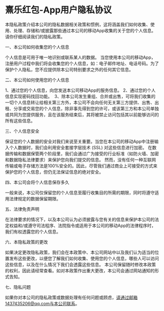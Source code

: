 # 熹乐红包-App用户隐私协议

本隐私政策介绍本公司的隐私数据相关政策和惯例，这将涵盖我们如何收集、使用、处理、存储和/或披露那些通过本公司的移动App收集的关于您的个人信息。请你仔细阅读我们的隐私政策。

一、本公司如何收集您的个人信息

个人信息是可用于唯一地识别或联系某人的数据。 当您使用本公司的移动App，注册用户过程中我们将会收集您的个人信息，如：电子邮件地址、电话号码。为了保护个人隐私，您不应提供除本公司特别要求之外的任何其它信息。

二、本公司如何使用您的个人信息

1、通过您的个人信息，向您发送本公司移动App的服务信息。
2、通过您的个人信息实现密码找回功能。 
3、除本公司发生重组、合并或出售，可将我们收集的一切个人信息转让给相关第三方外，本公司不会向任何无关第三方提供、出售、出租、分享或交易您的个人信息，除非事先得到您的许可，或该第三方和本公司单独或共同为您提供服务，且在该服务结束后，其将被禁止访问包括其以前能够访问的所有这些信息。

三、个人信息安全

保证您的个人数据的安全对我们来说至关重要。当您在本公司的移动App中注册输入个人数据时，我们会利用安全套接字层技术 (SSL) 对这些信息进行加密。 在数据传输和数据保管两个阶段里，我们会通过广为接受的行业标准（如防火墙、加密和数据隐私法律要求）来保护您向我们提交的信息。 然而，没有任何一种互联网传输或电子存储方法是100%安全的。因此，尽管我们通过商业上可接受的方式来保护您的个人信息，但仍无法保证信息的绝对安全。

四、本公司会将个人信息保存多久

一般来说，本公司仅保留您的个人信息至履行收集目的所需的期限，同时将遵守适用法律规定的数据保留期限。

五、法律免责声明

在法律要求的情况下，以及本公司认为必须披露与您有关的信息来保护本公司的法定权益和/或遵守司法程序、法院指令或适用于本公司的移动App的法律程序时，我们有权透露您的个人信息。

六、本隐私政策的更改

如果决定更改隐私政策，我们会在本政策中、本公司网站中以及我们认为适当的位置发布这些更改，以便您了解我们如何收集、使用您的个人信息，哪些人可以访问这些信息，以及在什么情况下我们会透露这些信息。 本公司保留随时修改本政策的权利，因此请经常查看。如对本政策作出重大更改，本公司会通过网站通知的形式告知。

七、隐私问题

如果你对本公司的隐私政策或数据处理有任何问题或顾虑，请通过邮箱1437435206@qq.com与本公司联系。
